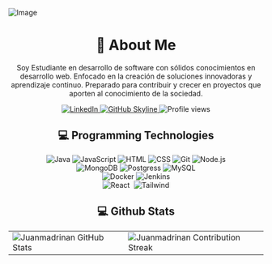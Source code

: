 ![Image](https://github.com/Juanmadrinan/Juanmadrinan/assets/125837348/48699391-c1d1-40c0-834c-fdc6ebd12a3e)

<div align="center">
    <h1>🚀 About Me</h1>
    <p>Soy Estudiante en desarrollo de software con sólidos conocimientos en desarrollo web. Enfocado en la creación de soluciones innovadoras y aprendizaje continuo. Preparado para contribuir y crecer en proyectos que aporten al conocimiento de la sociedad.</p>
</div>
<div align="center">
  <a href="https://www.linkedin.com/in/juan-jos%C3%A9-madri%C3%B1an-pinzon-303bb4271/">
    <img src="https://img.shields.io/badge/JuanMadrinan-0077B5?style=for-the-badge&logo=linkedin&logoColor=white" alt="LinkedIn"/>
  </a>
<a href="https://github.com/Juanmadrinan/Juanmadrinan" target="_blank">
    <img src="https://img.shields.io/badge/View%20on%20GitHub-%230077B5.svg?&style=for-the-badge&logo=github&logoColor=white" alt="GitHub Skyline"/>
</a>
<img src="https://komarev.com/ghpvc/?username=Juanmadrinan&style=for-the-badge" alt="Profile views" />



<h2 align="center" class="section-heading">💻 Programming Technologies</h2>
<div align="center">
    <img src="https://img.shields.io/badge/Java-ED8B00?style=for-the-badge&logo=openjdk&logoColor=white" alt="Java"/>
    <img src="https://img.shields.io/badge/JavaScript-F7DF1E?style=for-the-badge&logo=javascript&logoColor=black" alt="JavaScript"/>
    <img src="https://img.shields.io/badge/HTML5-E34F26?style=for-the-badge&logo=html5&logoColor=white" alt="HTML"/>
    <img src="https://img.shields.io/badge/CSS3-1572B6?style=for-the-badge&logo=css3&logoColor=white" alt="CSS"/>
    <img src="https://img.shields.io/badge/Git-F05032?style=for-the-badge&logo=git&logoColor=white" alt="Git"/>
    <img src="https://img.shields.io/badge/Node.js-339933?style=for-the-badge&logo=nodedotjs&logoColor=white" alt="Node.js"/>
</div>
<div>
    <img src="https://img.shields.io/badge/MongoDB-4EA94B?style=for-the-badge&logo=mongodb&logoColor=white" alt="MongoDB"/>
    <img src="https://img.shields.io/badge/PostgreSQL-316192?style=for-the-badge&logo=postgresql&logoColor=white" alt="Postgress"/>
    <img src="https://img.shields.io/badge/MySQL-00000F?style=for-the-badge&logo=mysql&logoColor=white" alt="MySQL"/>
</div>
<div align="center">
  <img src="https://img.shields.io/badge/Docker-2496ED?style=for-the-badge&logo=docker&logoColor=white" alt="Docker"/>
  <img src="https://img.shields.io/badge/Jenkins-D24939?style=for-the-badge&logo=jenkins&logoColor=white" alt="Jenkins"/>
</div>
<div align="center">
  <img src="https://img.shields.io/badge/React-20232A?style=for-the-badge&logo=react&logoColor=61DAFB" alt="React"/> 
  <img [![Built with Astro](https://astro.badg.es/v2/built-with-astro/small.svg)](https://astro.build)/>
  <img src="https://img.shields.io/badge/Tailwind_CSS-38B2AC?style=for-the-badge&logo=tailwind-css&logoColor=white" alt="Tailwind"/>
</div>

<div align="center">
<h2 align="center" class="section-heading"> 💻 Github Stats</h2>
 <table align="center" width="100%" height="100%" >
    <tr>
       <td><img style="border: none;" src="https://github-profile-summary-cards.vercel.app/api/cards/profile-details?username=juanmadrinan&theme=github_dark" alt="Juanmadrinan GitHub Stats"/></td>   
       <td><img style="border: none;" src="https://github-readme-streak-stats.herokuapp.com/?user=juanmadrinan&theme=merko" alt="Juanmadrinan Contribution Streak"/></td>
    </tr>
 </table>

 <table align="center" width="100%" height="100%" >
    <tr>
        <td><img style="border: none;" src="https://github-profile-summary-cards.vercel.app/api/cards/stats?username=juanmadrinan&theme=github_dark" alt="Juanmadrinan GitHub Stats"/></td>
        <td><img style="border: none;" src="https://github-profile-summary-cards.vercel.app/api/cards/productive-time?username=zanepearton&theme=github_dark&utcOffset=10" alt="Zane's GitHub Stats"/>
        <td><img style="border: none;" src="https://github-profile-summary-cards.vercel.app/api/cards/repos-per-language?username=Juanmadrinan&theme=github_dark" alt="Juanmadrinan GitHub Stats"/></td>
        <td><img style="border: none;" src="https://github-profile-summary-cards.vercel.app/api/cards/most-commit-language?username=Juanmadrinan&theme=github_dark" alt="Juanmadrinan GitHub Stats"/></td>
    </tr>
 </table>
</div>

<div align="center">
    <h1><img src="https://readme-typing-svg.herokuapp.com?size=25&duration=4000&color=00A8CC&center=true&vCenter=true&width=1000&lines=Hey..+I'm+Juan;This+is+my+Github..;..and+Jesus+is+my+strength✝️;" alt="Typing SVG"/></h1>
    <p><img src="termina-gh.gif" alt="Terminal GH GIF" /></p>
</div>
